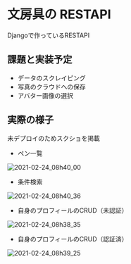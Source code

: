 # 文房具の RESTAPI

Djangoで作っているRESTAPI

## 課題と実装予定

- データのスクレイピング
- 写真のクラウドへの保存
- アバター画像の選択

## 実際の様子
未デプロイのためスクショを掲載

- ペン一覧

![2021-02-24_08h40_00](https://user-images.githubusercontent.com/65804288/108993212-97b4f180-76dd-11eb-9201-b3cc3224e759.png)

- 条件検索

![2021-02-24_08h40_36](https://user-images.githubusercontent.com/65804288/108993195-9388d400-76dd-11eb-8221-4fd2305a7182.png)

- 自身のプロフィールのCRUD（未認証）

![2021-02-24_08h38_35](https://user-images.githubusercontent.com/65804288/108993199-94ba0100-76dd-11eb-855b-6fa5e11bc646.png)

- 自身のプロフィールのCRUD（認証済）

![2021-02-24_08h39_25](https://user-images.githubusercontent.com/65804288/108993204-95eb2e00-76dd-11eb-966c-a8fe33d1a822.png)
